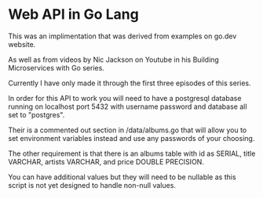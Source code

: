# Web API in Go Lang

This was an implimentation that was derived from examples on go.dev website.

As well as from videos by Nic Jackson on Youtube in his Building Microservices with Go series.

Currently I have only made it through the first three episodes of this series.

In order for this API to work you will need to have a postgresql database running on localhost port 5432 with username password and database all set to "postgres".


Their is a commented out section in /data/albums.go that will allow you to set environment variables instead and use any passwords of your choosing.

The other requirement is that there is an albums table with id as SERIAL, title VARCHAR, artists VARCHAR, and price DOUBLE PRECISION.

You can have additional values but they will need to be nullable as this script is not yet designed to handle non-null values.

